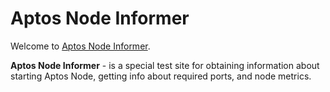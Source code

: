 # Aptos Node Informer

Welcome to [Aptos Node Informer](http://aptos-node.info).

**Aptos Node Informer** - is a special test site for obtaining information about starting Aptos Node, getting info about required ports, and node metrics.